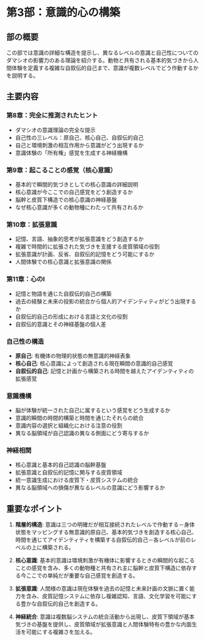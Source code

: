# 第3部：意識的心の構築

## 部の概要
この部では意識の詳細な構造を提示し、異なるレベルの意識と自己性についてのダマシオの影響力のある理論を紹介する。動物と共有される基本的気づきから人間体験を定義する複雑な自叙伝的自己まで、意識が複数レベルでどう作動するかを説明する。

## 主要内容

### 第8章：完全に推測されたヒント
- ダマシオの意識理論の完全な提示
- 自己性の三レベル：原自己、核心自己、自叙伝的自己
- 自己と環境刺激の相互作用から意識がどう出現するか
- 意識体験の「所有権」感覚を生成する神経機構

### 第9章：起こることの感覚（核心意識）
- 基本的で瞬間的気づきとしての核心意識の詳細説明
- 核心意識が今ここでの自己感覚をどう創造するか
- 脳幹と皮質下構造での核心意識の神経基盤
- なぜ核心意識が多くの動物種にわたって共有されるか

### 第10章：拡張意識
- 記憶、言語、抽象的思考が拡張意識をどう創造するか
- 複雑で時間的に拡張された気づきを支援する皮質領域の役割
- 拡張意識が計画、反省、自叙伝的記憶をどう可能にするか
- 人間体験での核心意識と拡張意識の関係

### 第11章：心のI
- 記憶と物語を通じた自叙伝的自己の構築
- 過去の経験と未来の投影の統合から個人的アイデンティティがどう出現するか
- 自叙伝的自己の形成における言語と文化の役割
- 自叙伝的意識とその神経基盤の個人差

### 自己性の構造
- **原自己**: 有機体の物理的状態の無意識的神経表象
- **核心自己**: 核心意識によって創造される現在瞬間の意識的自己感覚
- **自叙伝的自己**: 記憶と計画から構築される時間を越えたアイデンティティの拡張感覚

### 意識機構
- 脳が体験が統一された自己に属するという感覚をどう生成するか
- 意識的瞬間の時間的構築と時間を通じたそれらの統合
- 意識内容の選択と組織化における注意の役割
- 異なる脳領域が自己認識の異なる側面にどう寄与するか

### 神経相関
- 核心意識と基本的自己認識の脳幹基盤
- 拡張意識と自叙伝的記憶に関与する皮質領域
- 統一意識生成における皮質下・皮質システムの統合
- 異なる脳領域への損傷が異なるレベルの意識にどう影響するか

## 重要なポイント

1. **階層的構造**: 意識は三つの明確だが相互接続されたレベルで作動する－身体状態をマッピングする無意識的原自己、基本的気づきを創造する核心自己、時間を通じてアイデンティティを構築する自叙伝的自己－各レベルが前のレベルの上に構築される。

2. **核心意識**: 基本的意識は環境刺激が有機体に影響するときの瞬間的な起こることの感覚を含み、多くの動物種と共有され主に脳幹と皮質下構造に依存する今ここでの単純だが重要な自己感覚を創造する。

3. **拡張意識**: 人間様の意識は現在体験を過去の記憶と未来計画の文脈に置く能力を含み、皮質記憶システムに依存し複雑認知、言語、文化学習を可能にする豊かな自叙伝的自己を創造する。

4. **神経統合**: 意識は複数脳システムの統合活動から出現し、皮質下領域が基本気づきの基盤を提供し、皮質領域が拡張意識と人間体験特有の豊かな内面生活を可能にする複雑さを加える。